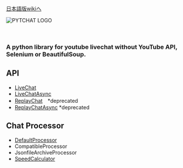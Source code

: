 [日本語版wikiへ](https://github.com/taizan-hokuto/pytchat/wiki/Home:)
<br>

![PYTCHAT LOGO](https://taizan-hokuto.github.io/statics/LOGO.png) 

<br>

### A python library for youtube livechat without YouTube API, Selenium or BeautifulSoup.


## API
 * [LiveChat](https://github.com/taizan-hokuto/pytchat/wiki/LiveChat)
 * [LiveChatAsync](https://github.com/taizan-hokuto/pytchat/wiki/LiveChatAsync)
 * [ReplayChat](https://github.com/taizan-hokuto/pytchat/wiki/ReplayChat)　*deprecated
 * [ReplayChatAsync](https://github.com/taizan-hokuto/pytchat/wiki/ReplayChatAsync) *deprecated
## Chat Processor
 * [DefaultProcessor](https://github.com/taizan-hokuto/pytchat/wiki/DefaultProcessor)
 * CompatibleProcessor
 * JsonfileArchiveProcessor
 * [SpeedCalculator](https://github.com/taizan-hokuto/pytchat/wiki/SpeedCalculator)


